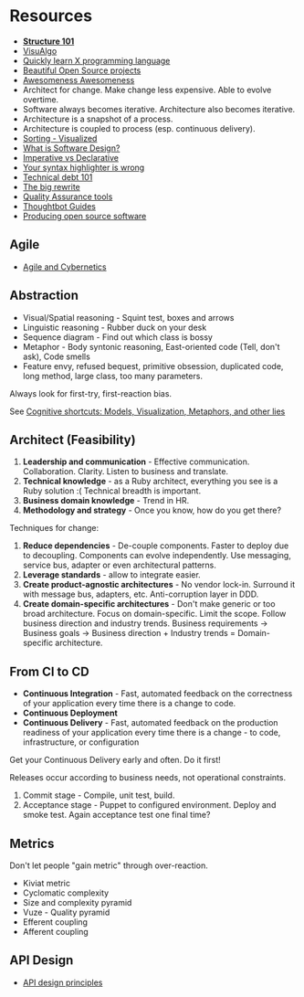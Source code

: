 # Resources

* [**Structure 101**](http://structure101.com/)
* [VisuAlgo](http://www.comp.nus.edu.sg/~stevenha/visualization/index.html)
* [Quickly learn X programming language](http://learnxinyminutes.com/)
* [Beautiful Open Source projects](http://beautifulopen.com/)
* [Awesomeness Awesomeness](https://github.com/bayandin/awesome-awesomeness)
* Architect for change. Make change less expensive. Able to evolve overtime.
* Software always becomes iterative. Architecture also becomes iterative.
* Architecture is a snapshot of a process.
* Architecture is coupled to process (esp. continuous delivery).
* [Sorting - Visualized](http://sorting.at/)
* [What is Software Design?](http://www.developerdotstar.com/mag/articles/reeves_design.html)
* [Imperative vs Declarative](http://latentflip.com/imperative-vs-declarative/)
* [Your syntax highlighter is wrong](https://medium.com/web-dev/6f83add748c9)
* [Technical debt 101](https://medium.com/@joaomilho/festina-lente-e29070811b84)
* [The big rewrite](http://chadfowler.com/blog/2006/12/27/the-big-rewrite/)
* [Quality Assurance tools](https://sifterapp.com/academy/resources/tools/)
* [Thoughtbot Guides](https://github.com/thoughtbot/guides)
* [Producing open source software](http://producingoss.com/en/producingoss.html)

## Agile

* [Agile and Cybernetics](http://blog.laessig.com/2013/09/14/agile-and-cybernetics/)

## Abstraction

* Visual/Spatial reasoning - Squint test, boxes and arrows
* Linguistic reasoning - Rubber duck on your desk
* Sequence diagram - Find out which class is bossy
* Metaphor - Body syntonic reasoning, East-oriented code (Tell, don't ask), Code smells
* Feature envy, refused bequest, primitive obsession, duplicated code, long method, large class, too many parameters.

Always look for first-try, first-reaction bias.

See [Cognitive shortcuts: Models, Visualization, Metaphors, and other lies](http://www.youtube.com/watch?v=__qEkyJipX0)


## Architect (Feasibility)

1. **Leadership and communication** - Effective communication. Collaboration. Clarity. Listen to business and translate.
2. **Technical knowledge** - as a Ruby architect, everything you see is a Ruby solution :( Technical breadth is important.
3. **Business domain knowledge** - Trend in HR.
4. **Methodology and strategy** - Once you know, how do you get there?

Techniques for change:

1. **Reduce dependencies** - De-couple components. Faster to deploy due to decoupling. Components can evolve independently. Use messaging, service bus, adapter or even architectural patterns.
2. **Leverage standards** - allow to integrate easier.
3. **Create product-agnostic architectures** - No vendor lock-in. Surround it with message bus, adapters, etc. Anti-corruption layer in DDD.
4. **Create domain-specific architectures** - Don't make generic or too broad architecture. Focus on domain-specific. Limit the scope. Follow business direction and industry trends. Business requirements -> Business goals -> Business direction + Industry trends = Domain-specific architecture.


## From CI to CD

* **Continuous Integration** - Fast, automated feedback on the correctness of your application every time there is a change to code.
* **Continuous Deployment**
* **Continuous Delivery** - Fast, automated feedback on the production readiness of your application every time there is a change - to code, infrastructure, or configuration

Get your Continuous Delivery early and often. Do it first!

Releases occur according to business needs, not operational constraints.

1. Commit stage - Compile, unit test, build.
2. Acceptance stage - Puppet to configured environment. Deploy and smoke test. Again acceptance test one final time?

## Metrics

Don't let people "gain metric" through over-reaction.

* Kiviat metric
* Cyclomatic complexity
* Size and complexity pyramid
* Vuze - Quality pyramid
* Efferent coupling
* Afferent coupling

## API Design

* [API design principles](http://qt-project.org/wiki/API-Design-Principles)